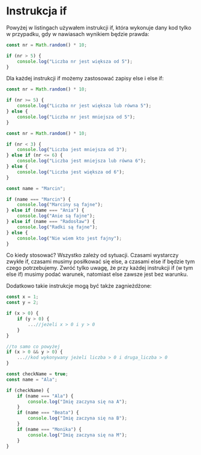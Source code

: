# Instrukcja if

Powyżej w listingach używałem instrukcji if, która wykonuje dany kod tylko w przypadku, gdy w nawiasach wynikiem będzie prawda:

```js
const nr = Math.random() * 10;

if (nr > 5) {
    console.log("Liczba nr jest większa od 5");
}
```

Dla każdej instrukcji if możemy zastosować zapisy else i else if:

```js
const nr = Math.random() * 10;

if (nr >= 5) {
    console.log("Liczba nr jest większa lub równa 5");
} else {
    console.log("Liczba nr jest mniejsza od 5");
}
```

```js
const nr = Math.random() * 10;

if (nr < 3) {
    console.log("Liczba jest mniejsza od 3");
} else if (nr <= 6) {
    console.log("Liczba jest mniejsza lub równa 6");
} else {
    console.log("Liczba jest większa od 6");
}
```

```js
const name = "Marcin";

if (name === "Marcin") {
    console.log("Marciny są fajne");
} else if (name === "Ania") {
    console.log("Anie są fajne");
} else if (name === "Radosław") {
    console.log("Radki są fajne");
} else {
    console.log("Nie wiem kto jest fajny");
}
```

Co kiedy stosować? Wszystko zależy od sytuacji. Czasami wystarczy zwykłe if, czasami musimy posiłkować się else, a czasami else if będzie tym czego potrzebujemy. Zwróć tylko uwagę, że przy każdej instrukcji if (w tym else if) musimy podać warunek, natomiast else zawsze jest bez warunku.

Dodatkowo takie instrukcje mogą być także zagnieżdżone:

```js
const x = 1;
const y = 2;

if (x > 0) {
    if (y > 0) {
        ...//jeżeli x > 0 i y > 0
    }
}

//to samo co powyżej
if (x > 0 && y > 0) {
    ...//kod wykonywany jeżeli liczba > 0 i druga_liczba > 0
}
```

```js
const checkName = true;
const name = "Ala";

if (checkName) {
    if (name === "Ala") {
        console.log("Imię zaczyna się na A");
    }
    if (name === "Beata") {
        console.log("Imię zaczyna się na B");
    }
    if (name === "Monika") {
        console.log("Imię zaczyna się na M");
    }
}
```